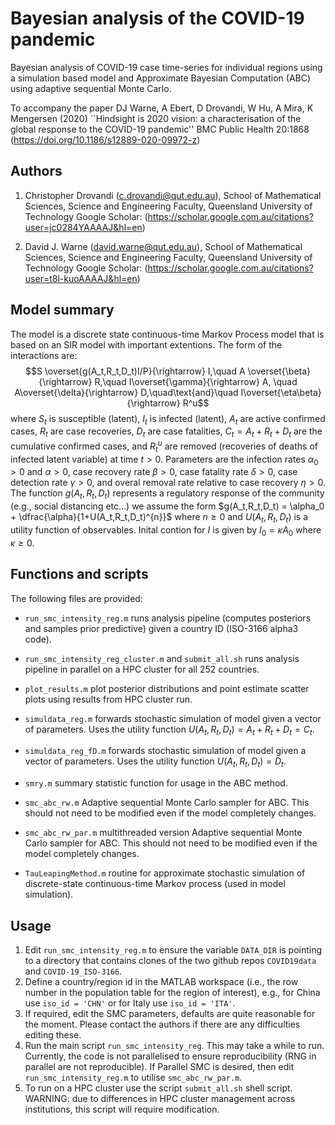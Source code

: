 # Bayesian analysis of the COVID-19 pandemic

Bayesian analysis of COVID-19 case time-series for individual regions using a simulation based model and Approximate Bayesian Computation (ABC) using adaptive sequential Monte Carlo. 

To accompany the paper DJ Warne, A Ebert, D Drovandi, W Hu, A Mira, K Mengersen (2020) ``Hindsight is 2020 vision: a characterisation of the global response to the COVID-19 pandemic'' BMC Public Health 20:1868 (https://doi.org/10.1186/s12889-020-09972-z)

## Authors

1. Christopher Drovandi (c.drovandi@qut.edu.au),
                School of Mathematical Sciences, 
                Science and Engineering Faculty, 
                Queensland University of Technology 
Google Scholar: (https://scholar.google.com.au/citations?user=jc0284YAAAAJ&hl=en)

2. David J. Warne (david.warne@qut.edu.au),
                School of Mathematical Sciences, 
                Science and Engineering Faculty, 
                Queensland University of Technology 
Google Scholar: (https://scholar.google.com.au/citations?user=t8l-kuoAAAAJ&hl=en)

## Model summary
The model is a discrete state continuous-time Markov Process model that is based on an SIR model with important extentions. The form of the interactions are:
$$S \overset{g(A_t,R_t,D_t)I/P}{\rightarrow} I,\quad A \overset{\beta}{\rightarrow} R,\quad I\overset{\gamma}{\rightarrow} A, \quad A\overset{\delta}{\rightarrow} D,\quad\text{and}\quad I\overset{\eta\beta}{\rightarrow} R^u$$
where $S_t$ is susceptible (latent), $I_t$ is infected (latent), $A_t$ are active confirmed cases, $R_t$ are case recoveries, $D_t$ are case fatalities, $C_t = A_t + R_t + D_t$ are the cumulative confirmed cases, and $R_t^u$ are removed (recoveries of deaths of infected latent variable) at time $t > 0$. Parameters are the infection rates $\alpha_0 > 0$ and $\alpha > 0$, case recovery rate $\beta > 0$, case fatality rate $\delta > 0$, case detection rate $\gamma > 0$, and overal removal rate relative to case recovery $\eta > 0$. The function $g(A_t,R_t,D_t)$ represents a regulatory response of the community (e.g., social distancing etc...) we assume the form $g(A_t,R_t,D_t) = \alpha_0 + \dfrac{\alpha}{1+U(A_t,R_t,D_t)^{n}}$ where $n \geq 0$ and $U(A_t,R_t,D_t)$ is a utility function of observables. Inital contion for $I$ is given by $I_0 = \kappa A_0$ where $\kappa \geq 0$. 

## Functions and scripts

The following files are provided:

* `run_smc_intensity_reg.m` runs analysis pipeline (computes posteriors and samples prior predictive) given a country ID (ISO-3166 alpha3 code).

* `run_smc_intensity_reg_cluster.m` and `submit_all.sh` runs analysis pipeline in parallel on a HPC cluster for  all 252 countries.

* `plot_results.m` plot posterior distributions and point estimate scatter plots using results from HPC cluster run.

* `simuldata_reg.m` forwards stochastic simulation of model given a vector of parameters. Uses the utility function $U(A_t,R_t,D_t) = A_t + R_t + D_t = C_t$. 

* `simuldata_reg_fD.m` forwards stochastic simulation of model given a vector of parameters. Uses the utility function $U(A_t,R_t,D_t) = D_t$. 

* `smry.m` summary statistic function for usage in the ABC method.

* `smc_abc_rw.m` Adaptive sequential Monte Carlo sampler for ABC. This should not need to be modified even if the model completely changes.

* `smc_abc_rw_par.m` multithreaded version Adaptive sequential Monte Carlo sampler for ABC. This should not need to be modified even if the model completely changes.

* `TauLeapingMethod.m` routine for approximate stochastic simulation of discrete-state continuous-time Markov process (used in model simulation).


## Usage

1. Edit `run_smc_intensity_reg.m` to ensure  the variable `DATA_DIR` is pointing to a directory that contains clones of the two github repos `COVID19data` and `COVID-19_ISO-3166`.
2. Define a country/region id in the MATLAB workspace (i.e., the row number in the population table for the region of interest), e.g., for China
use `iso_id = 'CHN'` or for Italy use `iso_id = 'ITA'`.
3. If required, edit the SMC parameters, defaults are quite reasonable for the moment. Please contact the authors if there are any difficulties editing these.
4. Run the main script `run_smc_intensity_reg`. This may take a while to run. Currently, the code is not parallelised to ensure reproducibility (RNG in parallel are not reproducible). If Parallel SMC is desired, then edit `run_smc_intensity_reg.m` to utilise `smc_abc_rw_par.m`.
5. To run on a HPC cluster use the script `submit_all.sh` shell script. WARNING: due to differences in HPC cluster management across institutions, this script will require modification.
